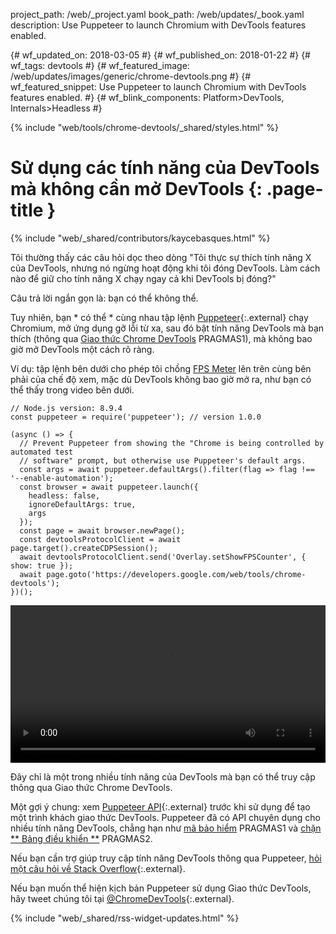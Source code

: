 project_path: /web/_project.yaml
book_path: /web/updates/_book.yaml
description: Use Puppeteer to launch Chromium with DevTools features enabled.
<span lang="vi-x-mtfrom-en">

{# wf_updated_on: 2018-03-05 #}
{# wf_published_on: 2018-01-22 #}
{# wf_tags: devtools #}
{# wf_featured_image: /web/updates/images/generic/chrome-devtools.png #}
{# wf_featured_snippet: Use Puppeteer to launch Chromium with DevTools features enabled. #}
{# wf_blink_components: Platform>DevTools, Internals>Headless #}

{% include "web/tools/chrome-devtools/_shared/styles.html" %}

# Sử dụng các tính năng của DevTools mà không cần mở DevTools {: .page-title }

{% include "web/_shared/contributors/kaycebasques.html" %}

Tôi thường thấy các câu hỏi dọc theo dòng "Tôi thực sự thích tính năng X của DevTools, nhưng nó ngừng hoạt động khi tôi đóng DevTools. Làm cách nào để giữ cho tính năng X chạy ngay cả khi DevTools bị đóng?"

Câu trả lời ngắn gọn là: bạn có thể không thể.

Tuy nhiên, bạn * có thể * cùng nhau tập lệnh [Puppeteer][puppeteer]{:.external} chạy Chromium, mở ứng dụng gỡ lỗi từ xa, sau đó bật tính năng DevTools mà bạn thích (thông qua [Giao thức Chrome DevTools][CDP] PRAGMAS1), mà không bao giờ mở DevTools một cách rõ ràng.

[puppeteer]: https://github.com/GoogleChrome/puppeteer
[CDP]: https://chromedevtools.github.io/devtools-protocol/

Ví dụ: tập lệnh bên dưới cho phép tôi chồng [FPS Meter][FPS] lên trên cùng bên phải của chế độ xem, mặc dù DevTools không bao giờ mở ra, như bạn có thể thấy trong video bên dưới.

[FPS]: /web/tools/chrome-devtools/evaluate-performance/reference#fps-meter

    // Node.js version: 8.9.4
    const puppeteer = require('puppeteer'); // version 1.0.0

    (async () => {
      // Prevent Puppeteer from showing the "Chrome is being controlled by automated test
      // software" prompt, but otherwise use Puppeteer's default args.
      const args = await puppeteer.defaultArgs().filter(flag => flag !== '--enable-automation');
      const browser = await puppeteer.launch({
        headless: false,
        ignoreDefaultArgs: true,
        args
      });
      const page = await browser.newPage();
      const devtoolsProtocolClient = await page.target().createCDPSession();
      await devtoolsProtocolClient.send('Overlay.setShowFPSCounter', { show: true });
      await page.goto('https://developers.google.com/web/tools/chrome-devtools');
    })();

<style>  video { width: 100%; } </style>

<video controls>  <source src="https://storage.googleapis.com/webfundamentals-assets/updates/2018/01/devtools.mp4"> </video>

Đây chỉ là một trong nhiều tính năng của DevTools mà bạn có thể truy cập thông qua Giao thức Chrome DevTools.

Một gợi ý chung: xem [Puppeteer API][API]{:.external} trước khi sử dụng để tạo một trình khách giao thức DevTools. Puppeteer đã có API chuyên dụng cho nhiều tính năng DevTools, chẳng hạn như [mã bảo hiểm][coverage] PRAGMAS1 và [chặn ** Bảng điều khiển **][console] PRAGMAS2.

[API]: https://github.com/GoogleChrome/puppeteer/blob/master/docs/api.md
[coverage]: https://github.com/GoogleChrome/puppeteer/blob/master/docs/api.md#class-coverage
[console]: https://github.com/GoogleChrome/puppeteer/blob/master/docs/api.md#event-console

Nếu bạn cần trợ giúp truy cập tính năng DevTools thông qua Puppeteer, [hỏi một câu hỏi về Stack Overflow][SO]{:.external}.

Nếu bạn muốn thể hiện kịch bản Puppeteer sử dụng Giao thức DevTools, hãy tweet chúng tôi tại [@ChromeDevTools][twitter]{:.external}.

[SO]: https://stackoverflow.com/questions/ask?tags=google-chrome-devtools,puppeteer
[twitter]: https://twitter.com/chromedevtools

{% include "web/_shared/rss-widget-updates.html" %}

</span>